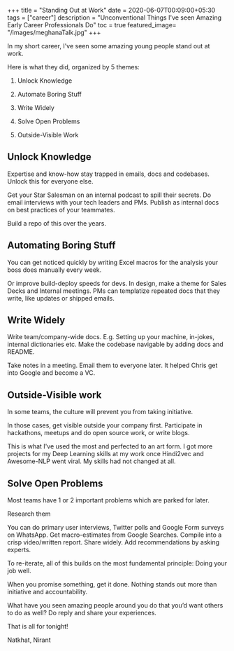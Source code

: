 +++
title = "Standing Out at Work"
date = 2020-06-07T00:09:00+05:30
tags = ["career"]
description = "Unconventional Things I've seen Amazing Early Career Professionals Do"
toc = true
featured_image= "/images/meghanaTalk.jpg"
+++

In my short career, I've seen some amazing young people stand out at work. 

Here is what they did, organized by 5 themes: 

1.   Unlock Knowledge 

2.    Automate Boring Stuff

3.    Write Widely

4.    Solve Open Problems

5.    Outside-Visible Work

## Unlock Knowledge 

Expertise and know-how stay trapped in emails, docs and codebases. Unlock this for everyone else. 

Get your Star Salesman on an internal podcast to spill their secrets. Do email interviews with your tech leaders and PMs. Publish as internal docs on best practices of your teammates.

Build a repo of this over the years.

## Automating Boring Stuff

You can get noticed quickly by writing Excel macros for the analysis your boss does manually every week. 

Or improve build-deploy speeds for devs. In design, make a theme for Sales Decks and Internal meetings. PMs can templatize repeated docs that they write, like updates or shipped emails.

## Write Widely

Write team/company-wide docs. E.g. Setting up your machine, in-jokes, internal dictionaries etc. Make the codebase navigable by adding docs and README. 

Take notes in a meeting. Email them to everyone later. It helped Chris get into Google and become a VC.

## Outside-Visible work

In some teams, the culture will prevent you from taking initiative.

In those cases, get visible outside your company first. Participate in hackathons, meetups and do open source work, or write blogs. 

This is what I've used the most and perfected to an art form. I got more projects for my Deep Learning skills at my work once Hindi2vec and Awesome-NLP went viral. My skills had not changed at all.

## Solve Open Problems

Most teams have 1 or 2 important problems which are parked for later. 

Research them

You can do primary user interviews, Twitter polls and Google Form surveys on WhatsApp. Get macro-estimates from Google Searches. Compile into a crisp video/written report. Share widely. Add recommendations by asking experts.


To re-iterate, all of this builds on the most fundamental principle: Doing your job well. 

When you promise something, get it done. Nothing stands out more than initiative and accountability.

What have you seen amazing people around you do that you’d want others to do as well? Do reply and share your experiences.

That is all for tonight!

Natkhat,
Nirant